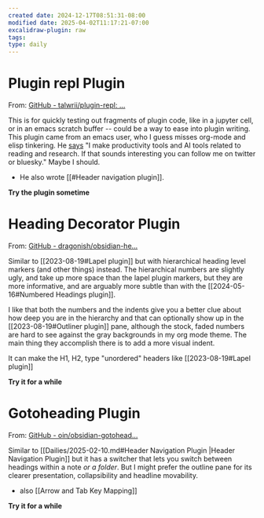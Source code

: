 ```yaml
---
created date: 2024-12-17T08:51:31-08:00
modified date: 2025-04-02T11:17:21-07:00
excalidraw-plugin: raw
tags: 
type: daily
---
```

# Plugin repl Plugin
From: [GitHub - talwrii/plugin-repl: ...](https://github.com/talwrii/plugin-repl)

This is for quickly testing out fragments of plugin code, like in a jupyter cell, or in an emacs scratch buffer -- could be a way to ease into plugin writing.  This plugin came from an emacs user, who I guess misses org-mode and elisp tinkering.  He [says](https://github.com/talwrii/obsidian-header-navigation) "I make productivity tools and AI tools related to reading and research. If that sounds interesting you can follow me on twitter or bluesky."  Maybe I should. 
- He also wrote [[#Header navigation plugin]].

**Try the plugin sometime**
# Heading Decorator Plugin
From: [GitHub - dragonish/obsidian-he...](https://github.com/dragonish/obsidian-heading-decorator)

Similar to [[2023-08-19#Lapel plugin]] but with hierarchical heading level markers (and other things) instead.  The hierarchical numbers are slightly ugly, and take up more space than the lapel plugin markers, but they are more informative, and are arguably more subtle than with the [[2024-05-16#Numbered Headings plugin]].

I like that both the numbers and the indents give you a better clue about how deep you are in the hierarchy and that can optionally show up in the [[2023-08-19#Outliner plugin]] pane, although the stock, faded numbers are hard to see against the gray backgrounds in my org mode theme.  The main thing they accomplish there is to add a more visual indent.

It can make the H1, H2, type "unordered" headers like [[2023-08-19#Lapel plugin]]

**Try it for a while**
# Gotoheading Plugin
From: [GitHub - oin/obsidian-gotohead...](https://github.com/oin/obsidian-gotoheading)

 Similar to [[Dailies/2025-02-10.md#Header Navigation Plugin |Header Navigation Plugin]] but it has a switcher that lets you switch between headings within a note *or a folder*.  But I might prefer the outline pane for its clearer presentation, collapsibility and headline movability.

- also [[Arrow and Tab Key Mapping]]

**Try it for a while** 

